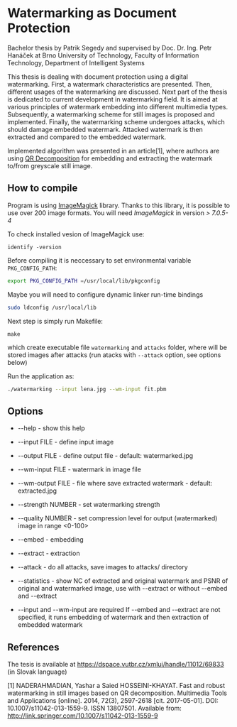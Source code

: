 # Watermarking as Document Protection
Bachelor thesis by Patrik Segedy and supervised by Doc. Dr. Ing. Petr Hanáček at Brno University of Technology, Faculty of Information Technology, Department of Intelligent Systems

This thesis is dealing with document protection using a digital watermarking. First, a watermark characteristics are presented. Then, different usages of the watermarking are discussed. Next part of the thesis is dedicated to current development in watermarking field. It is aimed at various principles of watermark embedding into different multimedia types. Subsequently, a watermarking scheme for still images is proposed and implemented. Finally, the watermarking scheme undergoes attacks, which should damage embedded watermark. Attacked watermark is then extracted and compared to the embedded watermark.

Implemented algorithm was presented in an article[1], where authors are using [QR Decomposition](https://en.wikipedia.org/wiki/QR_decomposition) for embedding and extracting the watermark to/from greyscale still image.

## How to compile
Program is using [ImageMagick](http://ww.imagemagick.org) library. Thanks to this library, it is possible to use over 200 image formats.
You will need *ImageMagick* in version *> 7.0.5-4* 

To check installed vesion of ImageMagick use:
```
identify -version
```

Before compiling it is neccessary to set environmental variable `PKG_CONFIG_PATH`:
``` bash
export PKG_CONFIG_PATH =/usr/local/lib/pkgconfig
```

Maybe you will need to configure dynamic linker run-time bindings
``` bash
sudo ldconfig /usr/local/lib
```

Next step is simply run Makefile:
```
make
```
which create executable file `watermarking` and `attacks` folder, where will be stored images after attacks (run atacks with `--attack` option, see options below)

Run the application as:
``` bash
./watermarking --input lena.jpg --wm-input fit.pbm
```

## Options

* --help - show this help
* --input FILE - define input image
* --output FILE - define output file - default: watermarked.jpg
* --wm-input FILE - watermark in image file
* --wm-output FILE - file where save extracted watermark - default: extracted.jpg
* --strength NUMBER - set watermarking strength
* --quality NUMBER - set compression level for output (watermarked) image in range <0-100>
* --embed - embedding
* --extract - extraction
* --attack - do all attacks, save images to attacks/ directory
* --statistics - show NC of extracted and original watermark and PSNR of original and watermarked image, use with --extract or without --embed and --extract

* --input and --wm-input are required
If --embed and --extract are not specified, it runs embedding of watermark and then extraction of embedded watermark

## References
The tesis is available at https://dspace.vutbr.cz/xmlui/handle/11012/69833 (in Slovak language)

[1] NADERAHMADIAN, Yashar a Saied HOSSEINI-KHAYAT. Fast and robust watermarking in still images based on QR decomposition. Multimedia Tools and Applications [online]. 2014, 72(3), 2597-2618 [cit. 2017-05-01]. DOI: 10.1007/s11042-013-1559-9. ISSN 13807501. Available from: http://link.springer.com/10.1007/s11042-013-1559-9
